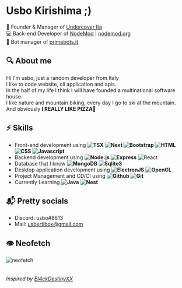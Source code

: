# Usbo Kirishima ;)

👑 Founder & Manager of [Undercover Ita](https://github.com/Undercover-ita)<br>
💻 Back-end Developer of [NodeMod](https://github.com/NodeMod) | [nodemod.org](https://nodemod.org)<br>
👮 Bot manager of [primebots.it](https://primebots.it)<br>

## 🔍 About me

Hi I'm usbo, just a random developer from Italy<br>
I like to code website, cli application and apis.<br>
In the half of my life I think I will have founded a multinational software house.<br>
I like nature and mountain biking, every day I go to ski at the mountain.<br>
And obviously **I REALLY LIKE PIZZA**🍕

## ⚡ Skills

- Front-end development using **![TSX](https://img.shields.io/badge/-tsx-black?&logo=react) ![Next](https://img.shields.io/badge/-Next.js-black?&logo=next.js) ![Bootstrap](https://img.shields.io/badge/-Bootstrap-black?&logo=bootstrap) ![HTML](https://img.shields.io/badge/-HTML-black?&logo=html5) ![CSS](https://img.shields.io/badge/-CSS-black?&logo=css3) ![Javascript](https://img.shields.io/badge/-Javascript-black?&logo=javascript)**
- Backend development using **![Node.js](https://img.shields.io/badge/-Node.js-black?&logo=node.js) ![Express](https://img.shields.io/badge/-Express-black?&logo=express)** ![React](https://img.shields.io/badge/-React-black?&logo=react)
- Database that I know **![MongoDB](https://img.shields.io/badge/-MongoDB-black?&logo=mongodb)** **![Sqlite3](https://img.shields.io/badge/-SQLite3-black?&logo=sqlite)**
- Desktop application development using **![ElectronJS](https://img.shields.io/badge/-Electron-black?&logo=electron)** **![OpenGL](https://img.shields.io/badge/-OpenGL-black?&logo=opengl)**
- Project Management and CD/CI using **![Github](https://img.shields.io/badge/-Github-black?&logo=github) ![Git](https://img.shields.io/badge/-Git-black?&logo=git)**
- Currently Learning **![Java](https://img.shields.io/badge/-Java-black?&logo=java)** **![Nest](https://img.shields.io/badge/-Nest.js-black?&logo=nestjs)**

## 📬 Pretty socials

- Discord: usbo#8613
- Mail: usbertibox@gmail.com

## 👁️ Neofetch

![neofetch](https://media.discordapp.net/attachments/595315481846743042/936939960047648778/unknown.png?width=523&height=277)
<br><br><br>
_Inspired by [Bl4ckDestinyXX](https://github.com/BlackdestinyXX/)_
